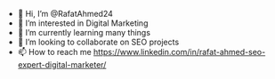 - 👋 Hi, I’m @RafatAhmed24
- 👀 I’m interested in Digital Marketing
- 🌱 I’m currently learning many things
- 💞️ I’m looking to collaborate on SEO projects
- 📫 How to reach me https://www.linkedin.com/in/rafat-ahmed-seo-expert-digital-marketer/ 


<!---
RafatAhmed24/RafatAhmed24 is a ✨ special ✨ repository because its `README.md` (this file) appears on your GitHub profile.
You can click the Preview link to take a look at your changes.
--->
